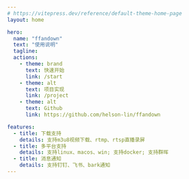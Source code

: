 ```yaml
---
# https://vitepress.dev/reference/default-theme-home-page
layout: home

hero:
  name: "ffandown"
  text: "使用说明"
  tagline: 
  actions:
    - theme: brand
      text: 快速开始
      link: /start
    - theme: alt
      text: 项目实现
      link: /project
    - theme: alt
      text: Github
      link: https://github.com/helson-lin/ffandown

features:
  - title: 下载支持
    details: 支持m3u8视频下载、rtmp、rtsp直播录屏
  - title: 多平台支持
    details: 支持linux、macos、win; 支持docker; 支持群晖
  - title: 消息通知
    details: 支持钉钉、飞书、bark通知
---
```


